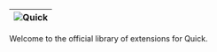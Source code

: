 | ![Quick](https://github.com/user-attachments/assets/667313df-381d-4774-aeb5-253a3dbfd409) |
|:--:|
Welcome to the official library of extensions for Quick.

